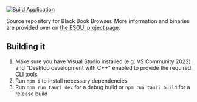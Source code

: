 <!--
SPDX-FileCopyrightText: 2024 sirinsidiator

SPDX-License-Identifier: GPL-3.0-or-later
-->
[![Build Application](https://github.com/sirinsidiator/black-book-browser/actions/workflows/build.yml/badge.svg)](https://github.com/sirinsidiator/black-book-browser/actions/workflows/build.yml)

Source repository for Black Book Browser. More information and binaries are provided over on [the ESOUI project page](https://www.esoui.com/downloads/info2532-BlackBookBrowser.html).

## Building it

1. Make sure you have Visual Studio installed (e.g. VS Community 2022) and "Desktop development with C++" enabled to provide the required CLI tools
2. Run `npm i` to install necessary dependencies
3. Run `npm run tauri dev` for a debug build or `npm run tauri build` for a release build
